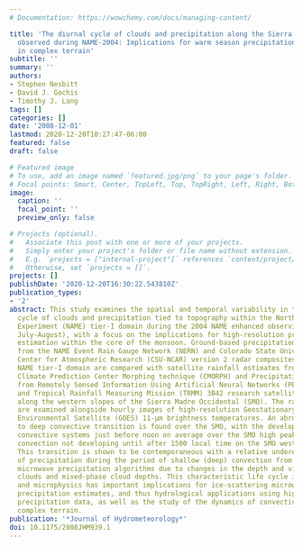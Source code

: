 ```yaml
---
# Documentation: https://wowchemy.com/docs/managing-content/

title: 'The diurnal cycle of clouds and precipitation along the Sierra Madre Occidental
  observed during NAME-2004: Implications for warm season precipitation estimation
  in complex terrain'
subtitle: ''
summary: ''
authors:
- Stephen Nesbitt
- David J. Gochis
- Timothy J. Lang
tags: []
categories: []
date: '2008-12-01'
lastmod: 2020-12-20T10:27:47-06:00
featured: false
draft: false

# Featured image
# To use, add an image named `featured.jpg/png` to your page's folder.
# Focal points: Smart, Center, TopLeft, Top, TopRight, Left, Right, BottomLeft, Bottom, BottomRight.
image:
  caption: ''
  focal_point: ''
  preview_only: false

# Projects (optional).
#   Associate this post with one or more of your projects.
#   Simply enter your project's folder or file name without extension.
#   E.g. `projects = ["internal-project"]` references `content/project/deep-learning/index.md`.
#   Otherwise, set `projects = []`.
projects: []
publishDate: '2020-12-20T16:30:22.543810Z'
publication_types:
- '2'
abstract: This study examines the spatial and temporal variability in the diurnal
  cycle of clouds and precipitation tied to topography within the North American Monsoon
  Experiment (NAME) tier-I domain during the 2004 NAME enhanced observing period (EOP,
  July-August), with a focus on the implications for high-resolution precipitation
  estimation within the core of the monsoon. Ground-based precipitation retrievals
  from the NAME Event Rain Gauge Network (NERN) and Colorado State University-National
  Center for Atmospheric Research (CSU-NCAR) version 2 radar composites over the southern
  NAME tier-I domain are compared with satellite rainfall estimates from the NOAA
  Climate Prediction Center Morphing technique (CMORPH) and Precipitation Estimation
  from Remotely Sensed Information Using Artificial Neural Networks (PERSIANN) operational
  and Tropical Rainfall Measuring Mission (TRMM) 3B42 research satellite estimates
  along the western slopes of the Sierra Madre Occidental (SMO). The rainfall estimates
  are examined alongside hourly images of high-resolution Geostationary Operational
  Environmental Satellite (GOES) 11-μm brightness temperatures. An abrupt shallow
  to deep convective transition is found over the SMO, with the development of shallow
  convective systems just before noon on average over the SMO high peaks, with deep
  convection not developing until after 1500 local time on the SMO western slopes.
  This transition is shown to be contemporaneous with a relative underestimation (overestimation)
  of precipitation during the period of shallow (deep) convection from both IR and
  microwave precipitation algorithms due to changes in the depth and vigor of shallow
  clouds and mixed-phase cloud depths. This characteristic life cycle in cloud structure
  and microphysics has important implications for ice-scattering microwave and infrared
  precipitation estimates, and thus hydrological applications using high-resolution
  precipitation data, as well as the study of the dynamics of convective systems in
  complex terrain.
publication: '*Journal of Hydrometeorology*'
doi: 10.1175/2008JHM939.1
---
```

